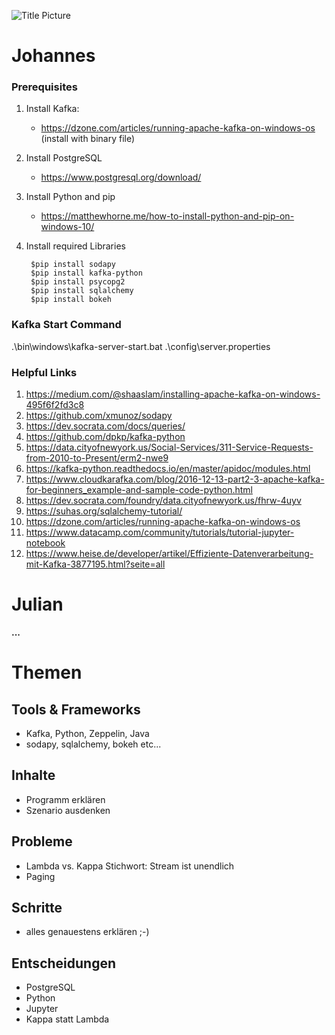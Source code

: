 ![Title Picture](https://cdn.asme.org/wwwasmeorg/media/ASMEMedia/CareerEducation/EarlyCareerEngineers/METoday/ThinkstockPhotos-507986987.jpg)

# Johannes

### Prerequisites

1. Install Kafka:
    - https://dzone.com/articles/running-apache-kafka-on-windows-os (install with binary file)

2. Install PostgreSQL
    - https://www.postgresql.org/download/

2. Install Python and pip
    - https://matthewhorne.me/how-to-install-python-and-pip-on-windows-10/

3. Install required Libraries

        $pip install sodapy
        $pip install kafka-python
        $pip install psycopg2
        $pip install sqlalchemy
        $pip install bokeh


### Kafka Start Command

.\bin\windows\kafka-server-start.bat .\config\server.properties

### Helpful Links

1. <https://medium.com/@shaaslam/installing-apache-kafka-on-windows-495f6f2fd3c8>
2. https://github.com/xmunoz/sodapy
3. https://dev.socrata.com/docs/queries/
4. https://github.com/dpkp/kafka-python
5. https://data.cityofnewyork.us/Social-Services/311-Service-Requests-from-2010-to-Present/erm2-nwe9
6. https://kafka-python.readthedocs.io/en/master/apidoc/modules.html
7. https://www.cloudkarafka.com/blog/2016-12-13-part2-3-apache-kafka-for-beginners_example-and-sample-code-python.html
8. https://dev.socrata.com/foundry/data.cityofnewyork.us/fhrw-4uyv
9. https://suhas.org/sqlalchemy-tutorial/
10. https://dzone.com/articles/running-apache-kafka-on-windows-os
11. https://www.datacamp.com/community/tutorials/tutorial-jupyter-notebook
12. https://www.heise.de/developer/artikel/Effiziente-Datenverarbeitung-mit-Kafka-3877195.html?seite=all

# Julian

**...**

# Themen

## Tools & Frameworks
- Kafka, Python, Zeppelin, Java
- sodapy, sqlalchemy, bokeh etc...

## Inhalte
- Programm erklären
- Szenario ausdenken

## Probleme
- Lambda vs. Kappa Stichwort: Stream ist unendlich
- Paging

## Schritte
- alles genauestens erklären ;-)

## Entscheidungen
- PostgreSQL
- Python
- Jupyter
- Kappa statt Lambda


